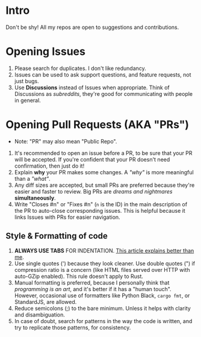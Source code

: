 # Intro
Don't be shy! All my repos are open to suggestions and contributions.

# Opening Issues
1. Please search for duplicates. I don't like redundancy.
2. Issues can be used to ask support questions, and feature requests, not just bugs.
3. Use **Discussions** instead of Issues when appropriate. Think of Discussions as *subreddits*, they're good for communicating with people in general.

# Opening Pull Requests (AKA "PRs")
- Note: "PR" may also mean "Public Repo".
1. It's recommended to open an issue before a PR, to be sure that your PR will be accepted. If you're confident that your PR doesn't need confirmation, then just do it!
2. Explain **why** your PR makes some changes. A *"why"* is more meaningful than a *"what"*.
3. Any diff sizes are accepted, but small PRs are preferred because they're easier and faster to review. Big PRs are *dreams and nightmares* **simultaneously**.
4. Write "Closes #n" or "Fixes #n" (`n` is the ID) in the main description of the PR to auto-close corresponding issues. This is helpful because it links Issues with PRs for easier navigation.

## Style & Formatting of code
1. **ALWAYS USE TABS** FOR INDENTATION. [This article explains better than me](https://dev.to/alexandersandberg/why-we-should-default-to-tabs-instead-of-spaces-for-an-accessible-first-environment-101f).
2. Use single quotes (') because they look cleaner. Use double quotes (") if compression ratio is a concern (like HTML files served over HTTP with auto-GZip enabled). This rule doesn't apply to Rust.
3. Manual formatting is preferred, because I personally think that _programming is an art_, and it's better if it has a "human touch". However, occasional use of formatters like Python Black, `cargo fmt`, or StandardJS, are allowed.
4. Reduce semicolons (;) to the bare minimum. Unless it helps with clarity and disambiguation.
5. In case of doubt, search for patterns in the way the code is written, and try to replicate those patterns, for consistency.
